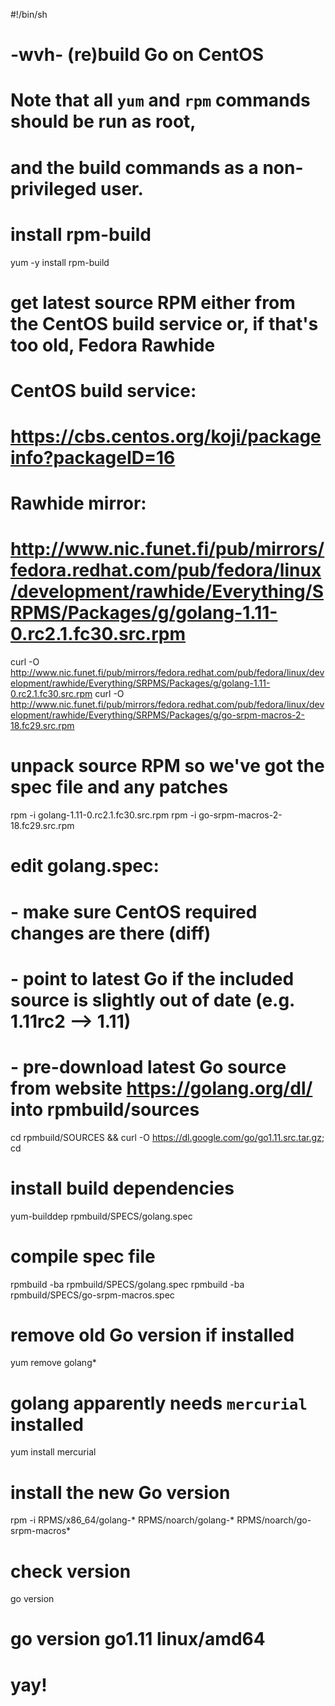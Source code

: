 #!/bin/sh
#
# -wvh- (re)build Go on CentOS
#
#       Note that all `yum` and `rpm` commands should be run as root,
#       and the build commands as a non-privileged user.
#

# install rpm-build
yum -y install rpm-build

# get latest source RPM either from the  CentOS build service or, if that's too old, Fedora Rawhide
# CentOS build service:
#   https://cbs.centos.org/koji/packageinfo?packageID=16
# Rawhide mirror:
#   http://www.nic.funet.fi/pub/mirrors/fedora.redhat.com/pub/fedora/linux/development/rawhide/Everything/SRPMS/Packages/g/golang-1.11-0.rc2.1.fc30.src.rpm
curl -O http://www.nic.funet.fi/pub/mirrors/fedora.redhat.com/pub/fedora/linux/development/rawhide/Everything/SRPMS/Packages/g/golang-1.11-0.rc2.1.fc30.src.rpm
curl -O http://www.nic.funet.fi/pub/mirrors/fedora.redhat.com/pub/fedora/linux/development/rawhide/Everything/SRPMS/Packages/g/go-srpm-macros-2-18.fc29.src.rpm

# unpack source RPM so we've got the spec file and any patches
rpm -i golang-1.11-0.rc2.1.fc30.src.rpm
rpm -i go-srpm-macros-2-18.fc29.src.rpm

# edit golang.spec:
# - make sure CentOS required changes are there (diff)
# - point to latest Go if the included source is slightly out of date (e.g. 1.11rc2 --> 1.11)
# - pre-download latest Go source from website https://golang.org/dl/ into rpmbuild/sources
cd rpmbuild/SOURCES && curl -O https://dl.google.com/go/go1.11.src.tar.gz; cd

# install build dependencies
yum-builddep rpmbuild/SPECS/golang.spec

# compile spec file
rpmbuild -ba rpmbuild/SPECS/golang.spec
rpmbuild -ba rpmbuild/SPECS/go-srpm-macros.spec

# remove old Go version if installed
yum remove golang*

# golang apparently needs `mercurial` installed
yum install mercurial

# install the new Go version
rpm -i RPMS/x86_64/golang-* RPMS/noarch/golang-* RPMS/noarch/go-srpm-macros*

# check version
go version
# go version go1.11 linux/amd64

# yay!
